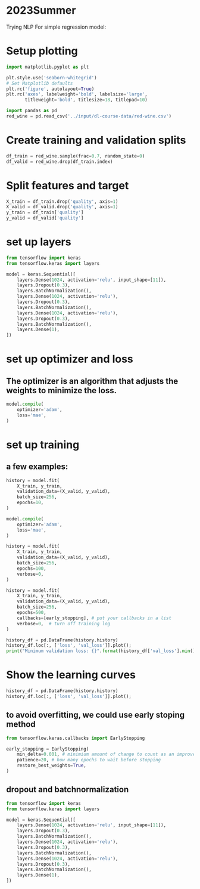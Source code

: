 # 2023Summer
Trying NLP
For simple regression model:
# Setup plotting

```python
import matplotlib.pyplot as plt

plt.style.use('seaborn-whitegrid')
# Set Matplotlib defaults
plt.rc('figure', autolayout=True)
plt.rc('axes', labelweight='bold', labelsize='large',
       titleweight='bold', titlesize=18, titlepad=10)
```
```python
import pandas as pd
red_wine = pd.read_csv('../input/dl-course-data/red-wine.csv')
```
# Create training and validation splits
```python
df_train = red_wine.sample(frac=0.7, random_state=0)
df_valid = red_wine.drop(df_train.index)
```
# Split features and target
```python
X_train = df_train.drop('quality', axis=1)
X_valid = df_valid.drop('quality', axis=1)
y_train = df_train['quality']
y_valid = df_valid['quality']
```
# set up layers
```python
from tensorflow import keras
from tensorflow.keras import layers

model = keras.Sequential([
    layers.Dense(1024, activation='relu', input_shape=[11]),
    layers.Dropout(0.3),
    layers.BatchNormalization(),
    layers.Dense(1024, activation='relu'),
    layers.Dropout(0.3),
    layers.BatchNormalization(),
    layers.Dense(1024, activation='relu'),
    layers.Dropout(0.3),
    layers.BatchNormalization(),
    layers.Dense(1),
])
```
# set up optimizer and loss
## The optimizer is an algorithm that adjusts the weights to minimize the loss.
```python
model.compile(
    optimizer='adam',
    loss='mae',
)
```
# set up training
## a few examples:
```python
history = model.fit(
    X_train, y_train,
    validation_data=(X_valid, y_valid),
    batch_size=256,
    epochs=10,
)

model.compile(
    optimizer='adam',
    loss='mae',
)

history = model.fit(
    X_train, y_train,
    validation_data=(X_valid, y_valid),
    batch_size=256,
    epochs=100,
    verbose=0,
)

history = model.fit(
    X_train, y_train,
    validation_data=(X_valid, y_valid),
    batch_size=256,
    epochs=500,
    callbacks=[early_stopping], # put your callbacks in a list
    verbose=0,  # turn off training log
)

history_df = pd.DataFrame(history.history)
history_df.loc[:, ['loss', 'val_loss']].plot();
print("Minimum validation loss: {}".format(history_df['val_loss'].min()))

```
# Show the learning curves
```python
history_df = pd.DataFrame(history.history)
history_df.loc[:, ['loss', 'val_loss']].plot();
```
##  to avoid overfitting, we could use early stoping method
```python
from tensorflow.keras.callbacks import EarlyStopping

early_stopping = EarlyStopping(
    min_delta=0.001, # minimium amount of change to count as an improvement
    patience=20, # how many epochs to wait before stopping
    restore_best_weights=True,
)

```
## dropout and batchnormalization 
```python
from tensorflow import keras
from tensorflow.keras import layers

model = keras.Sequential([
    layers.Dense(1024, activation='relu', input_shape=[11]),
    layers.Dropout(0.3),
    layers.BatchNormalization(),
    layers.Dense(1024, activation='relu'),
    layers.Dropout(0.3),
    layers.BatchNormalization(),
    layers.Dense(1024, activation='relu'),
    layers.Dropout(0.3),
    layers.BatchNormalization(),
    layers.Dense(1),
])
```
